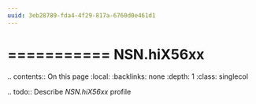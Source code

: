 ```yaml
---
uuid: 3eb28789-fda4-4f29-817a-6760d0e461d1
---
```



===========
NSN.hiX56xx
===========

.. contents:: On this page
    :local:
    :backlinks: none
    :depth: 1
    :class: singlecol

.. todo::
    Describe *NSN.hiX56xx* profile

